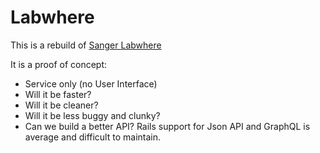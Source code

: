# Labwhere

This is a rebuild of [Sanger Labwhere](https://github.com/sanger/labwhere)

It is a proof of concept:
- Service only (no User Interface)
- Will it be faster?
- Will it be cleaner?
- Will it be less buggy and clunky?
- Can we build a better API? Rails support for Json API and GraphQL is average and difficult to maintain.
